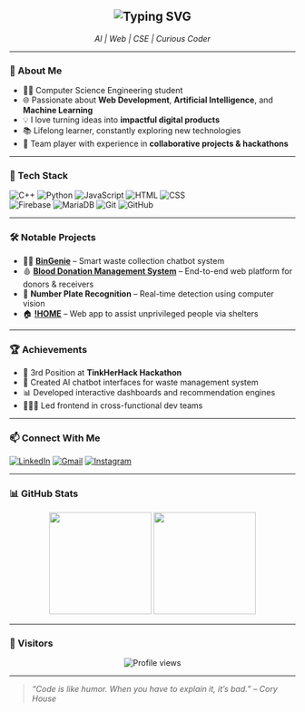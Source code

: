 <!-- Typing SVG -->
<h2 align="center">
  <img src="https://readme-typing-svg.demolab.com?font=Fira+Code&pause=1000&center=true&vCenter=true&width=435&lines=Hi+there%2C+I'm+Amisha+Shaney!;CS+Engineering+Student+%7C+AI+Enthusiast+%7C+Web+Developer;Always+learning+%F0%9F%93%9A+and+building+%F0%9F%9A%80" alt="Typing SVG" />
</h2>
<p align="center"><i>AI | Web | CSE | Curious Coder</i></p>


---

### 📌 About Me

- 👩‍💻 Computer Science Engineering student  
- 🌐 Passionate about **Web Development**, **Artificial Intelligence**, and **Machine Learning**  
- 💡 I love turning ideas into **impactful digital products**  
- 📚 Lifelong learner, constantly exploring new technologies  
- 🤝 Team player with experience in **collaborative projects & hackathons**

---

### 🚀 Tech Stack

![C++](https://img.shields.io/badge/C%2B%2B-00599C?style=for-the-badge&logo=c%2B%2B&logoColor=white)
![Python](https://img.shields.io/badge/Python-3670A0?style=for-the-badge&logo=python&logoColor=white)
![JavaScript](https://img.shields.io/badge/JavaScript-F7DF1E?style=for-the-badge&logo=javascript&logoColor=black)
![HTML](https://img.shields.io/badge/HTML-E34F26?style=for-the-badge&logo=html5&logoColor=white)
![CSS](https://img.shields.io/badge/CSS-1572B6?style=for-the-badge&logo=css3&logoColor=white)  
![Firebase](https://img.shields.io/badge/Firebase-ffca28?style=for-the-badge&logo=firebase&logoColor=black)
![MariaDB](https://img.shields.io/badge/MariaDB-003545?style=for-the-badge&logo=mariadb&logoColor=white)
![Git](https://img.shields.io/badge/Git-F05032?style=for-the-badge&logo=git&logoColor=white)
![GitHub](https://img.shields.io/badge/GitHub-181717?style=for-the-badge&logo=github&logoColor=white)

---

### 🛠 Notable Projects

- 🧞‍♂️ **[BinGenie](https://jhkastro11.wixsite.com/bingenie-1)** – Smart waste collection chatbot system   
- 🩸 **[Blood Donation Management System](https://bdms-4rai.onrender.com)** – End-to-end web platform for donors & receivers  
- 🚗 **Number Plate Recognition** – Real-time detection using computer vision  
- 🏠 [**!HOME**](https://amishashaney.github.io/HOME/) – Web app to assist unprivileged people via shelters


---

### 🏆 Achievements

- 🥇 3rd Position at **TinkHerHack Hackathon**  
- 💬 Created AI chatbot interfaces for waste management system 
- 📊 Developed interactive dashboards and recommendation engines  
- 🧑‍🤝‍🧑 Led frontend in cross-functional dev teams

---

### 📫 Connect With Me

[![LinkedIn](https://img.shields.io/badge/LinkedIn-blue?style=flat&logo=linkedin&logoColor=white)](https://www.linkedin.com/in/amisha-shaney)
[![Gmail](https://img.shields.io/badge/Gmail-D14836?style=flat&logo=gmail&logoColor=white)](mailto:amishashaney@gmail.com)
[![Instagram](https://img.shields.io/badge/Instagram-E4405F?style=flat&logo=instagram&logoColor=white)](https://instagram.com/amisha_shaney)


---

### 📊 GitHub Stats

<p align="center">
  <img src="https://github-readme-stats.vercel.app/api?username=amishashaney&show_icons=true&theme=radical" height="180"/>
  <img src="https://github-readme-stats.vercel.app/api/top-langs/?username=amishashaney&layout=compact&theme=radical" height="180"/>
</p>

---

### 👀 Visitors

<p align="center">
  <img src="https://komarev.com/ghpvc/?username=amishashaney&style=flat-square&color=brightgreen" alt="Profile views" />
</p>

---

> *“Code is like humor. When you have to explain it, it’s bad.” – Cory House*

